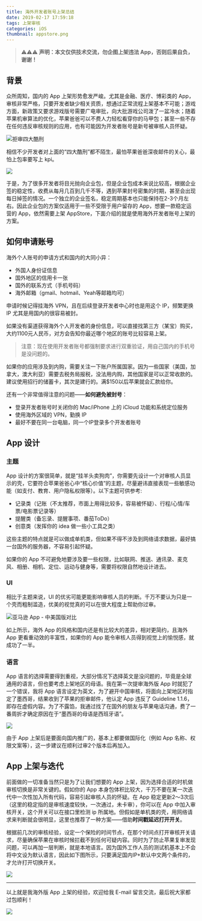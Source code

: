 ```yaml
---
title: 海外开发者账号上架总结
date: 2019-02-17 17:59:18
tags: 上架审核
categories: iOS
thumbnail: appstore.png
---
```


> ⚠️⚠️⚠️ **声明：本文仅供技术交流，勿企图上架违法 App，否则后果自负，谢谢！**

<!--more-->

## 背景

众所周知，国内的 App 上架形势愈发严峻。尤其是金融、医疗、博彩类的 App，审核非常严格，只要开发者缺少相关资质，想通过正常流程上架基本不可能；游戏方面，新政策又要求游戏版号需要广电审批，向大批游戏公司泼了一盆冷水；随着苹果机审算法的优化，苹果爸爸可以不费人力轻松看穿你的马甲包；甚至一些不存在任何违反审核规则的应用，也有可能因为开发者账号是新号被审核人员怀疑。

![拒审四大酷刑](four-major-tortures.png)

相信不少开发者对上面的“四大酷刑”都不陌生，最怕苹果爸爸深夜邮件的关心，最怕上包率要写上 kpi。

![](low-kpi.png)

于是，为了很多开发者将目光抛向企业包，但是企业包成本来说比较高，根据企业签的稳定性，收费从每月几百到几千不等，遇到苹果封号密集的时期，甚至会出现每日掉签的情况。一个独立的企业签名，稳定周期基本也只能保持在2-3个月左右。因此企业包的方案仅适用于一些不受限于用户留存的 App，想要一款稳定运营的 App，依然需要上架 AppStore，下面介绍的就是使用海外开发者账号上架的方案。

## 如何申请账号

海外个人账号的申请方式和国内的大同小异：

- 外国人身份证信息
- 国外地区的信用卡一张
- 国外的联系方式（手机号码）
- 海外邮箱（gmail、hotmail、Yeah等邮箱均可）

申请时候记得挂海外 VPN，且在后续登录开发者中心时也是用这个 IP，频繁更换 IP 尤其是用国内的很容易被封。

如果没有渠道获得海外个人开发者的身份信息，可以直接找第三方（某宝）购买，大约1100元人民币，对方会告知你最近哪个地区的账号比较容易上架。

> 注意：现在使用开发者账号都强制要求进行双重验证，用自己国内的手机号是没问题的。

如果你的应用涉及到内购，需要关注一下账户所属国家。因为一些国家（美国，加拿大，澳大利亚）需要去税务局报税，没法用内购，其他国家是可以正常收款的。建议使用招行的储蓄卡，其次是建行的。满$150以后苹果就会汇款给你。

还有一个非常值得注意的问题——**如何避免被封号**：

- 登录开发者账号时关闭你的 Mac/iPhone 上的 iCloud 功能和系统定位服务
- 使用海外区域的 VPN，勤换 IP
- 最好不要在同一台电脑，同一个IP登录多个开发者账号

## App 设计

### 主题

App 设计的方案很简单，就是“挂羊头卖狗肉”，你需要先设计一个对审核人员显示的壳，它要符合苹果爸爸心中“核心价值”的主题，尽量避讳直接表现一些敏感功能（如支付、教育、用户隐私权限等）。以下主题可供参考:

- 记录类（记账（不太推荐，市面上用得比较多，容易被怀疑）、行程/心情/车票/电影票记录等）
- 提醒类（备忘录、提醒事项、番茄ToDo）
- 创意类（发挥你的 idea 做一些小工具之类）

这些主题的特点就是可以做成单机类，但如果不得不涉及到网络请求数据，最好搞一台国外的服务器，不容易引起怀疑。

如果你的 App 不可避免地要涉及要一些权限，比如联网、推送、通讯录、麦克风、相册、相机、定位、运动与健身等，需要将权限自然地设计进去。

### UI

相比于主题来说，UI 的优劣可能更能影响审核人员的判断。千万不要认为只是一个壳而粗制滥造，优美的视觉真的可以在很大程度上帮助你过审。

![亚马逊 App - 中美国版对比](amazon-app.png)

如上所示，海外 App 的风格和国内还是有比较大的差异，相对更简约，且海外 App 更看重动效的丰富性，如果你的 App 能令审核人员得到视觉上的愉悦感，就成功了一半。

### 语言

App 语言的选择需要得到重视，大部分情况下选择英文是没问题的，毕竟是全球通用的语言，但也要考虑上架地区的母语。我在第一次提审海外版 App 时就犯了一个错误，我将 App 语言设定为英文，为了避开中国审核，将面向上架地区时指定了墨西哥，结果收到了苹果的拒审邮件，他认定 App 违反了 Guideline 1.1.6，即存在虚假内容。为了不露馅，我通过找了在国外的朋友与苹果电话沟通，费了一番周折才确定原因在于“墨西哥的母语是西班牙语”。

![](mexico-speaks-spanish.png)

由于 App 上架后是要面向国内推广的，基本上都要做国际化（例如 App 名称、权限文案等），这一步建议在顺利过审2个版本后再加入。

## App 上架与迭代

前面做的一切准备当然只是为了让我们想要的 App 上架，因为选择合适的时机做审核切换是非常关键的。假如你的 App 本身包体积比较大，千万不要在某一次迭代中一次性加入所有代码，容易引起审核人员的怀疑。在 App 稳定更新2～3次后（这里的稳定指的是审核速度较快，一次通过，未卡审），你可以在 App 中加入审核开关，这个开关可以在接口里检测 ip 所属地。但假如是单机类的壳，用网络请求来判断就会很明显，这里也推荐了一种方案——借助**时间戳延迟打开开关**。

根据前几次的审核经验，设定一个保险的时间节点，在那个时间点打开审核开关请求，尽量确保苹果在审核时候拦截不到任何可疑内容。同时为了防止苹果复审发现问题，可以再加一层判断，就是本地语言。因为国外工作人员的测试机基本上不会将中文设为默认语言，因此如下图所示，只要满足国内IP+默认中文两个条件的，才允许打开切换开关。

![](audit-switch.png)

---

以上就是我海外版 App 上架的经验，欢迎给我 E-mail 留言交流，最后祝大家都过包顺利！

![](talisman.png)
